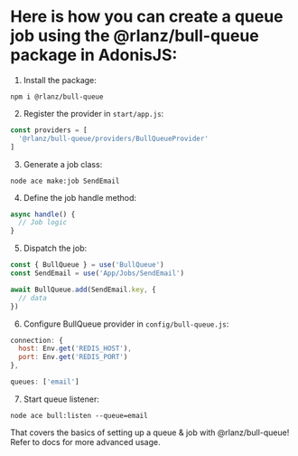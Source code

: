# Here is how you can create a queue job using the @rlanz/bull-queue package in AdonisJS:

1. Install the package:

```
npm i @rlanz/bull-queue
```

2. Register the provider in `start/app.js`:

```js
const providers = [
  '@rlanz/bull-queue/providers/BullQueueProvider'
]
```

3. Generate a job class: 

```
node ace make:job SendEmail
```

4. Define the job handle method:

```js
async handle() {
  // Job logic
}  
```

5. Dispatch the job:

```js
const { BullQueue } = use('BullQueue')
const SendEmail = use('App/Jobs/SendEmail')

await BullQueue.add(SendEmail.key, {
  // data
}) 
```

6. Configure BullQueue provider in `config/bull-queue.js`:

```js 
connection: {
  host: Env.get('REDIS_HOST'),
  port: Env.get('REDIS_PORT')  
},

queues: ['email']
```

7. Start queue listener:

```
node ace bull:listen --queue=email
```

That covers the basics of setting up a queue & job with @rlanz/bull-queue! Refer to docs for more advanced usage.
